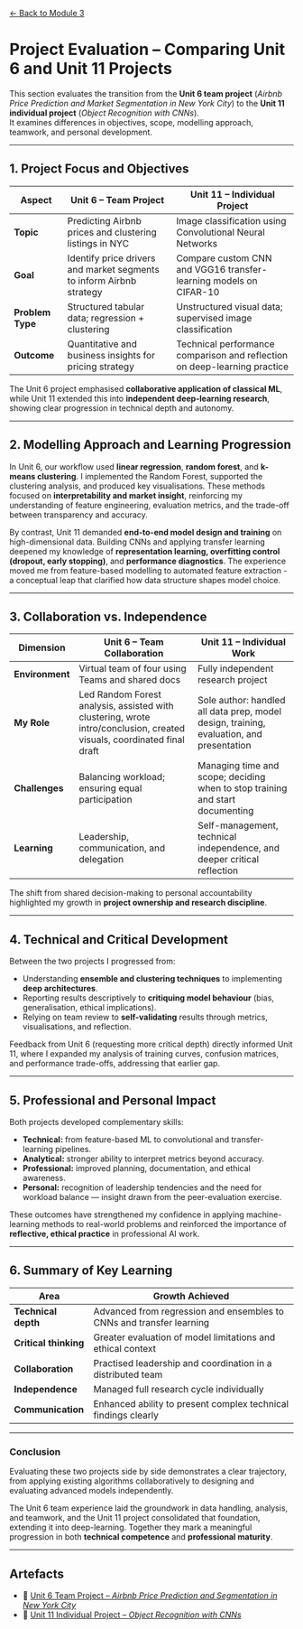 [← Back to Module 3](./)

# Project Evaluation – Comparing Unit 6 and Unit 11 Projects

This section evaluates the transition from the **Unit 6 team project** (*Airbnb Price Prediction and Market Segmentation in New York City*) to the **Unit 11 individual project** (*Object Recognition with CNNs*).  
It examines differences in objectives, scope, modelling approach, teamwork, and personal development.

---

## 1. Project Focus and Objectives

| Aspect | Unit 6 – Team Project | Unit 11 – Individual Project |
|--------|-----------------------|------------------------------|
| **Topic** | Predicting Airbnb prices and clustering listings in NYC | Image classification using Convolutional Neural Networks |
| **Goal** | Identify price drivers and market segments to inform Airbnb strategy | Compare custom CNN and VGG16 transfer-learning models on CIFAR-10 |
| **Problem Type** | Structured tabular data; regression + clustering | Unstructured visual data; supervised image classification |
| **Outcome** | Quantitative and business insights for pricing strategy | Technical performance comparison and reflection on deep-learning practice |

The Unit 6 project emphasised **collaborative application of classical ML**, while Unit 11 extended this into **independent deep-learning research**, showing clear progression in technical depth and autonomy.

---

## 2. Modelling Approach and Learning Progression

In Unit 6, our workflow used **linear regression**, **random forest**, and **k-means clustering**. I implemented the Random Forest, supported the clustering analysis, and produced key visualisations. These methods focused on **interpretability and market insight**, reinforcing my understanding of feature engineering, evaluation metrics, and the trade-off between transparency and accuracy.

By contrast, Unit 11 demanded **end-to-end model design and training** on high-dimensional data. Building CNNs and applying transfer learning deepened my knowledge of **representation learning, overfitting control (dropout, early stopping)**, and **performance diagnostics**. The experience moved me from feature-based modelling to automated feature extraction - a conceptual leap that clarified how data structure shapes model choice.

---

## 3. Collaboration vs. Independence

| Dimension | Unit 6 – Team Collaboration | Unit 11 – Individual Work |
|------------|------------------------------|---------------------------|
| **Environment** | Virtual team of four using Teams and shared docs | Fully independent research project |
| **My Role** | Led Random Forest analysis, assisted with clustering, wrote intro/conclusion, created visuals, coordinated final draft | Sole author: handled all data prep, model design, training, evaluation, and presentation |
| **Challenges** | Balancing workload; ensuring equal participation | Managing time and scope; deciding when to stop training and start documenting |
| **Learning** | Leadership, communication, and delegation | Self-management, technical independence, and deeper critical reflection |

The shift from shared decision-making to personal accountability highlighted my growth in **project ownership and research discipline**.

---

## 4. Technical and Critical Development

Between the two projects I progressed from:
- Understanding **ensemble and clustering techniques** to implementing **deep architectures**.
- Reporting results descriptively to **critiquing model behaviour** (bias, generalisation, ethical implications).
- Relying on team review to **self-validating** results through metrics, visualisations, and reflection.

Feedback from Unit 6 (requesting more critical depth) directly informed Unit 11, where I expanded my analysis of training curves, confusion matrices, and performance trade-offs, addressing that earlier gap.

---

## 5. Professional and Personal Impact

Both projects developed complementary skills:
- **Technical:** from feature-based ML to convolutional and transfer-learning pipelines.
- **Analytical:** stronger ability to interpret metrics beyond accuracy.
- **Professional:** improved planning, documentation, and ethical awareness.
- **Personal:** recognition of leadership tendencies and the need for workload balance — insight drawn from the peer-evaluation exercise.

These outcomes have strengthened my confidence in applying machine-learning methods to real-world problems and reinforced the importance of **reflective, ethical practice** in professional AI work.

---

## 6. Summary of Key Learning

| Area | Growth Achieved |
|------|-----------------|
| **Technical depth** | Advanced from regression and ensembles to CNNs and transfer learning |
| **Critical thinking** | Greater evaluation of model limitations and ethical context |
| **Collaboration** | Practised leadership and coordination in a distributed team |
| **Independence** | Managed full research cycle individually |
| **Communication** | Enhanced ability to present complex technical findings clearly |

---

### Conclusion

Evaluating these two projects side by side demonstrates a clear trajectory, from applying existing algorithms collaboratively to designing and evaluating advanced models independently.  

The Unit 6 team experience laid the groundwork in data handling, analysis, and teamwork, and the Unit 11 project consolidated that foundation, extending it into deep-learning.
Together they mark a meaningful progression in both **technical competence** and **professional maturity**.

---

## Artefacts

- 📄 [Unit 6 Team Project – *Airbnb Price Prediction and Segmentation in New York City*](unit-6-group-project.md)
- 📄 [Unit 11 Individual Project – *Object Recognition with CNNs*](unit-11-individual-project.md)
